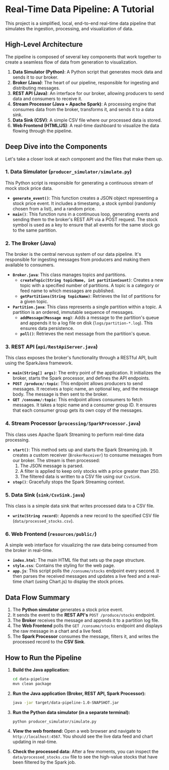 # Real-Time Data Pipeline: A Tutorial

This project is a simplified, local, end-to-end real-time data pipeline that simulates the ingestion, processing, and visualization of data.

## High-Level Architecture

The pipeline is composed of several key components that work together to create a seamless flow of data from generation to visualization.

1.  **Data Simulator (Python)**: A Python script that generates mock data and sends it to our broker.
2.  **Broker (Java)**: The heart of our pipeline, responsible for ingesting and distributing messages.
3.  **REST API (Java)**: An interface for our broker, allowing producers to send data and consumers to receive it.
4.  **Stream Processor (Java + Apache Spark)**: A processing engine that consumes data from the broker, transforms it, and sends it to a data sink.
5.  **Data Sink (CSV)**: A simple CSV file where our processed data is stored.
6.  **Web Frontend (HTML/JS)**: A real-time dashboard to visualize the data flowing through the pipeline.

## Deep Dive into the Components

Let's take a closer look at each component and the files that make them up.

### 1. Data Simulator (`producer_simulator/simulate.py`)

This Python script is responsible for generating a continuous stream of mock stock price data.

-   **`generate_event()`**: This function creates a JSON object representing a stock price event. It includes a timestamp, a stock symbol (randomly chosen from a list), and a random price.
-   **`main()`**: This function runs in a continuous loop, generating events and sending them to the broker's REST API via a POST request. The stock symbol is used as a key to ensure that all events for the same stock go to the same partition.

### 2. The Broker (Java)

The broker is the central nervous system of our data pipeline. It's responsible for ingesting messages from producers and making them available to consumers.

-   **`Broker.java`**: This class manages topics and partitions.
    -   **`createTopic(String topicName, int partitionCount)`**: Creates a new topic with a specified number of partitions. A topic is a category or feed name to which messages are published.
    -   **`getPartitions(String topicName)`**: Retrieves the list of partitions for a given topic.
-   **`Partition.java`**: This class represents a single partition within a topic. A partition is an ordered, immutable sequence of messages.
    -   **`addMessage(Message msg)`**: Adds a message to the partition's queue and appends it to a log file on disk (`logs/partition-*.log`). This ensures data persistence.
    -   **`poll()`**: Retrieves the next message from the partition's queue.

### 3. REST API (`api/RestApiServer.java`)

This class exposes the broker's functionality through a RESTful API, built using the SparkJava framework.

-   **`main(String[] args)`**: The entry point of the application. It initializes the broker, starts the Spark processor, and defines the API endpoints.
-   **`POST /produce/:topic`**: This endpoint allows producers to send messages. It receives a topic name, an optional key, and the message body. The message is then sent to the broker.
-   **`GET /consume/:topic`**: This endpoint allows consumers to fetch messages. It takes a topic name and a consumer group ID. It ensures that each consumer group gets its own copy of the messages.

### 4. Stream Processor (`processing/SparkProcessor.java`)

This class uses Apache Spark Streaming to perform real-time data processing.

-   **`start()`**: This method sets up and starts the Spark Streaming job. It creates a custom receiver (`BrokerReceiver`) to consume messages from our broker. The stream is then processed:
    1.  The JSON message is parsed.
    2.  A filter is applied to keep only stocks with a price greater than 250.
    3.  The filtered data is written to a CSV file using our `CsvSink`.
-   **`stop()`**: Gracefully stops the Spark Streaming context.

### 5. Data Sink (`sink/CsvSink.java`)

This class is a simple data sink that writes processed data to a CSV file.

-   **`write(String record)`**: Appends a new record to the specified CSV file (`data/processed_stocks.csv`).

### 6. Web Frontend (`resources/public/`)

A simple web interface for visualizing the raw data being consumed from the broker in real-time.

-   **`index.html`**: The main HTML file that sets up the page structure.
-   **`style.css`**: Contains the styling for the web page.
-   **`app.js`**: This script polls the `/consume/stocks` endpoint every second. It then parses the received messages and updates a live feed and a real-time chart (using Chart.js) to display the stock prices.

## Data Flow Summary

1.  The **Python simulator** generates a stock price event.
2.  It sends the event to the **REST API's** `POST /produce/stocks` endpoint.
3.  The **Broker** receives the message and appends it to a partition log file.
4.  The **Web Frontend** polls the `GET /consume/stocks` endpoint and displays the raw message in a chart and a live feed.
5.  The **Spark Processor** consumes the message, filters it, and writes the processed record to the **CSV Sink**.

## How to Run the Pipeline

1.  **Build the Java application:**
    ```bash
    cd data-pipeline
    mvn clean package
    ```

2.  **Run the Java application (Broker, REST API, Spark Processor):**
    ```bash
    java -jar target/data-pipeline-1.0-SNAPSHOT.jar
    ```

3.  **Run the Python data simulator (in a separate terminal):**
    ```bash
    python producer_simulator/simulate.py
    ```

4.  **View the web frontend:**
    Open a web browser and navigate to `http://localhost:4567`. You should see the live data feed and chart updating in real-time.

5.  **Check the processed data:**
    After a few moments, you can inspect the `data/processed_stocks.csv` file to see the high-value stocks that have been filtered by the Spark job.
